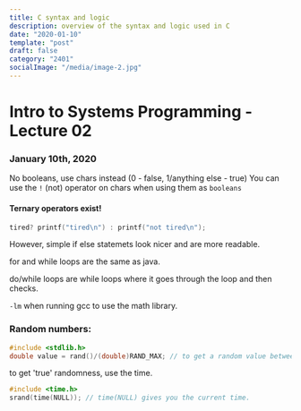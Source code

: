 ```yaml
---
title: C syntax and logic
description: overview of the syntax and logic used in C
date: "2020-01-10"
template: "post"
draft: false 
category: "2401"
socialImage: "/media/image-2.jpg"
---
```


# Intro to Systems Programming - Lecture 02

### January 10th, 2020

No booleans, use chars instead (0 - false, 1/anything else - true)
You can use the `!` (not) operator on chars when using them as `booleans`

#### Ternary operators exist! 
```C
tired? printf("tired\n") : printf("not tired\n");
```
However, simple if else statemets look nicer and are more readable.

for and while loops are the same as java.

do/while loops are while loops where it goes through the loop and then checks.

`-lm` when running gcc to use the math library.

### Random numbers:
```C
#include <stdlib.h>
double value = rand()/(double)RAND_MAX; // to get a random value between 0 and 1.
```

to get 'true' randomness, use the time.
```C
#include <time.h>
srand(time(NULL)); // time(NULL) gives you the current time.
```

